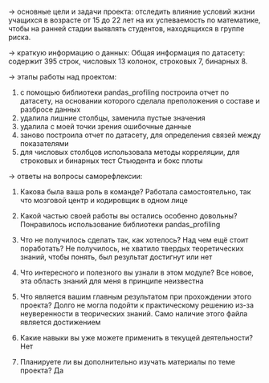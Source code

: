 → основные цели и задачи проекта:
отследить влияние условий жизни учащихся в возрасте от 15 до 22 лет на их успеваемость по математике, чтобы на ранней стадии выявлять студентов, находящихся в группе риска.

→ краткую информацию о данных:
Общая информация по датасету:
содержит 395 строк, числовых 13 колонок, строковых 7, бинарных 8. 

→ этапы работы над проектом:
1. с помощью библиотеки pandas_profiling построила отчет по датасету, на основании которого сделала преположения о составе и разбросе данных
2. удалила лишние столбцы, заменила пустые значения
3. удалила с моей точки зрения ошибочные данные
4. заново построила отчет по датасету, для определения связей между показателями
5. для числовых столбцов использовала методы корреляции, для строковых и бинарных тест Стьюдента и бокс плоты

→ ответы на вопросы саморефлексии:

1. Какова была ваша роль в команде? Работала самостоятельно, так что мозговой центр и кодировщик в одном лице

2. Какой частью своей работы вы остались особенно довольны? Понравилось использование библиотеки pandas_profiling

3. Что не получилось сделать так, как хотелось? Над чем ещё стоит поработать? Не получилось, не хватило твердых теоретических знаний, чтобы понять, был результат достигнут или нет

4. Что интересного и полезного вы узнали в этом модуле? Все новое, эта область знаний для меня в принципе неизвестна

5. Что является вашим главным результатом при прохождении этого проекта? Долго не могла подойти к практическому решению из-за неуверенности в теорических знаний. Само наличие этого файла является достижением

6. Какие навыки вы уже можете применить в текущей деятельности? Нет

7. Планируете ли вы дополнительно изучать материалы по теме проекта? Да